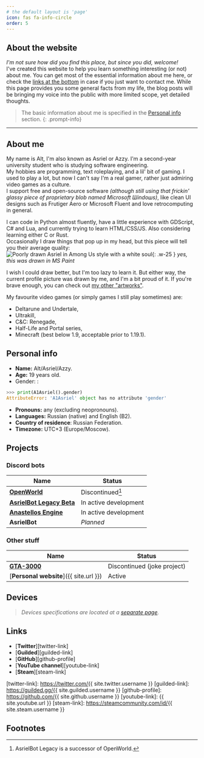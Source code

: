 ```yaml
---
# the default layout is 'page'
icon: fas fa-info-circle
order: 5
---
```


<!-- > This site is highly WIP and may contain partially improper information and inconsistent design.  
Thanks for understanding.
{: .prompt-warning } -->

## About the website

*I'm not sure how did you find this place, but since you did, welcome!*  
I've created this website to help you learn something interesting (or not) about me. You can get most of the essential information about me here, or check the [links at the bottom](#links) in case if you just want to contact me. While this page provides you some general facts from my life, the blog posts will be bringing my voice into the public with more limited scope, yet detailed thoughts.

> The basic information about me is specified in the [Personal info](#personal-info) section.
{: .prompt-info}

---

## About me

My name is Alt, I'm also known as Asriel or Azzy. I'm a second-year university student who is studying software engineering.  
My hobbies are programming, text roleplaying, and a lil' bit of gaming. I used to play a lot, but now I can't say I'm a real gamer, rather just admiring video games as a culture.  
I support free and open-source software *(although still using that frickin' glassy piece of proprietary blob named Microsoft Шindoшs)*, like clean UI designs such as Frutiger Aero or Microsoft Fluent and love retrocomputing in general.

I can code in Python almost fluently, have a little experience with GDScript, C# and Lua, and currently trying to learn HTML/CSS/JS. Also considering learning either C or Rust.  
Occasionally I draw things that pop up in my head, but this piece will tell you their average quality:  
![Poorly drawn Asriel in Among Us style with a white soul](https://cdn.discordapp.com/attachments/713481949896900622/1013586971249082418/asrielus.png){: .w-25 }
*yes, this was drawn in MS Paint*

I wish I could draw better, but I'm too lazy to learn it. But either way, the current profile picture was drawn by me, and I'm a bit proud of it. If you're brave enough, you can check out [my other "artworks"](../art-stuff).

My favourite video games (or simply games I still play sometimes) are:

- Deltarune and Undertale,
- Ultrakill,
- C&C: Renegade,
- Half-Life and Portal series,
- Minecraft (best below 1.9, acceptable prior to 1.19.1).

## Personal info

- **Name:** Alt/Asriel/Azzy.
- **Age:** 19 years old.
- Gender:
: 
```py
>>> print(A1Asriel().gender)
AttributeError: 'A1Asriel' object has no attribute 'gender'
```

- **Pronouns:** any (excluding neopronouns).
- **Languages:** Russian (native) and English (B2).
- **Country of residence**: Russian Federation.
- **Timezone:** UTC+3 (Europe/Moscow).  
  <span id="time-in-utc3"></span>

<script>
  text = '<span><b>Current time here:</b></span> <span id="time"></span>';
  document.getElementById('time-in-utc3').innerHTML = text;
  document.getElementById('time').innerHTML = new Date().toLocaleTimeString([], { timeZone: 'Europe/Moscow' });
  setInterval(() => { document.getElementById('time').innerHTML = new Date().toLocaleTimeString([], { timeZone: 'Europe/Moscow' }); }, 1000);
</script>

## Projects

### Discord bots

| Name                                  | Status                        |
|---------------------------------------|-------------------------------|
| [**OpenWorld**][ow-source]            | Discontinued[^rebrand-to-abl] |
| [**AsrielBot Legacy Beta**][abl-site] | In active development         |
| [**Anastellos Engine**][ae-source]    | In active development         |
| **AsrielBot**                         | *Planned*                     |

### Other stuff

| Name                                   | Status                      |
|----------------------------------------|-----------------------------|
| [**GTA-3000**][gta3k-source]           | Discontinued (joke project) |
| [**Personal website**]({{ site.url }}) | Active                      |

[gta3k-source]: https://github.com/A1Asriel/GTA-3000
[ow-source]: https://github.com/A1Asriel/OpenWorld
[abl-site]: https://a1asriel.github.io/AsrielBot-site
[ae-source]: https://github.com/A1Asriel/anastellos

## Devices

> *Devices specifications are located at a [separate page](../devices).*

## Links

<!-- - [**Personal Discord server**][discord-invite]  
  **Discord username:** A1Asriel#8203 -->
- [**Twitter**][twitter-link]
- [**Guilded**][guilded-link]
- [**GitHub**][github-profile]
- [**YouTube channel**][youtube-link]
- [**Steam**][steam-link]

<!-- [discord-invite]: https://discord.gg/{{ site.discord.invite }} -->
[twitter-link]: https://twitter.com/{{ site.twitter.username }}
[guilded-link]: https://guilded.gg/{{ site.guilded.username }}
[github-profile]: https://github.com/{{ site.github.username }}
[youtube-link]: {{ site.youtube.url }}
[steam-link]: https://steamcommunity.com/id/{{ site.steam.username }}

## Footnotes

[^rebrand-to-abl]: AsrielBot Legacy is a successor of OpenWorld.
[^closed-source]: The project uses closed source code.
